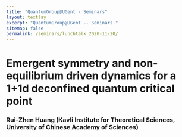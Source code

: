 ```yaml
---
title: "QuantumGroup@UGent - Seminars"
layout: textlay
excerpt: "QuantumGroup@UGent -- Seminars."
sitemap: false
permalink: /seminars/lunchtalk_2020-11-20/
---
```


# Emergent symmetry and non-equilibrium driven dynamics for a 1+1d deconfined quantum critical point
### Rui-Zhen Huang (Kavli Institute for Theoretical Sciences, University of Chinese Academy of Sciences)

